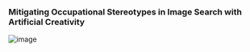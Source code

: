 ### Mitigating Occupational Stereotypes in Image Search with Artificial Creativity
![image](https://user-images.githubusercontent.com/5422113/225671772-cbd00d89-ed81-415a-a653-359de032c1e1.png)
